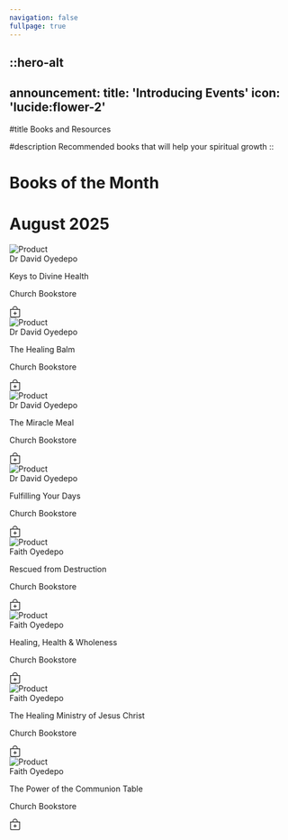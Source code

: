 ```yaml
---
navigation: false
fullpage: true
---
```



::hero-alt
---
announcement:
  title: 'Introducing Events'
  icon: 'lucide:flower-2'
---

#title
Books and Resources

#description
Recommended books that will help your spiritual growth
::




<!-- source: https://github.com/mfg888/Responsive-Tailwind-CSS-Grid/blob/main/index.html -->

<div class="text-center p-10">
    <h1 class="font-bold text-4xl mb-4">Books of the Month</h1>
    <h1 class="text-3xl">August 2025</h1>
</div>

<!-- ✅ Grid Section - Starts Here 👇 -->
<section id="Projects"
    class="w-fit mx-auto grid grid-cols-1 lg:grid-cols-3 md:grid-cols-2 justify-items-center justify-center gap-y-20 gap-x-14 mt-10 mb-5">


<!--   ✅ Product card 1 - Starts Here 👇 -->
<div class="w-72 bg-white shadow-md rounded-xl duration-500 hover:scale-105 hover:shadow-xl">
            <img src="/KeystoDivineHealth__02844.webp"
                    alt="Product" class="h-80 w-72 object-cover rounded-t-xl" />
            <div class="px-4 py-3 w-72">
                <span class="text-gray-400 mr-3 uppercase text-xs">Dr David Oyedepo</span>
                <p class="text-lg font-bold text-black truncate block capitalize">Keys to Divine Health</p>
                <div class="flex items-center">
                    <p class="text-lg font-semibold text-black cursor-auto my-3">Church Bookstore</p>
                    <del>
                        <p class="text-sm text-gray-600 cursor-auto ml-2"></p>
                    </del>
                    <div class="ml-auto"><svg xmlns="http://www.w3.org/2000/svg" width="20" height="20"
                            fill="currentColor" class="bi bi-bag-plus" viewBox="0 0 16 16"><path fill-rule="evenodd"
                                d="M8 7.5a.5.5 0 0 1 .5.5v1.5H10a.5.5 0 0 1 0 1H8.5V12a.5.5 0 0 1-1 0v-1.5H6a.5.5 0 0 1 0-1h1.5V8a.5.5 0 0 1 .5-.5z" /><path
                                d="M8 1a2.5 2.5 0 0 1 2.5 2.5V4h-5v-.5A2.5 2.5 0 0 1 8 1zm3.5 3v-.5a3.5 3.5 0 1 0-7 0V4H1v10a2 2 0 0 0 2 2h10a2 2 0 0 0 2-2V4h-3.5zM2 5h12v9a1 1 0 0 1-1 1H3a1 1 0 0 1-1-1V5z" /></svg></div></div></div></a></div>
    <!--   🛑 Product card 1 - Ends Here  -->


<!--   ✅ Product card 2 - Starts Here 👇 -->
<div class="w-72 bg-white shadow-md rounded-xl duration-500 hover:scale-105 hover:shadow-xl">
            <img src="/TheHealingBalm__65212.webp"
                    alt="Product" class="h-80 w-72 object-cover rounded-t-xl" />
            <div class="px-4 py-3 w-72">
                <span class="text-gray-400 mr-3 uppercase text-xs">Dr David Oyedepo</span>
                <p class="text-lg font-bold text-black truncate block capitalize">The Healing Balm</p>
                <div class="flex items-center">
                    <p class="text-lg font-semibold text-black cursor-auto my-3">Church Bookstore</p>
                    <del>
                        <p class="text-sm text-gray-600 cursor-auto ml-2"></p>
                    </del>
                    <div class="ml-auto"><svg xmlns="http://www.w3.org/2000/svg" width="20" height="20"
                            fill="currentColor" class="bi bi-bag-plus" viewBox="0 0 16 16"><path fill-rule="evenodd"
                                d="M8 7.5a.5.5 0 0 1 .5.5v1.5H10a.5.5 0 0 1 0 1H8.5V12a.5.5 0 0 1-1 0v-1.5H6a.5.5 0 0 1 0-1h1.5V8a.5.5 0 0 1 .5-.5z" /><path
                                d="M8 1a2.5 2.5 0 0 1 2.5 2.5V4h-5v-.5A2.5 2.5 0 0 1 8 1zm3.5 3v-.5a3.5 3.5 0 1 0-7 0V4H1v10a2 2 0 0 0 2 2h10a2 2 0 0 0 2-2V4h-3.5zM2 5h12v9a1 1 0 0 1-1 1H3a1 1 0 0 1-1-1V5z" /></svg></div></div></div></a></div>
    <!--   🛑 Product card 2- Ends Here  -->

<!--   ✅ Product card 3 - Starts Here 👇 -->
    
<div class="w-72 bg-white shadow-md rounded-xl duration-500 hover:scale-105 hover:shadow-xl">
            <img src="/TheMiracleMeal__74946.webp"
                    alt="Product" class="h-80 w-72 object-cover rounded-t-xl" />
            <div class="px-4 py-3 w-72">
                <span class="text-gray-400 mr-3 uppercase text-xs">Dr David Oyedepo</span>
                <p class="text-lg font-bold text-black truncate block capitalize">The Miracle Meal</p>
                <div class="flex items-center">
                    <p class="text-lg font-semibold text-black cursor-auto my-3">Church Bookstore</p>
                    <del>
                        <p class="text-sm text-gray-600 cursor-auto ml-2"></p>
                    </del>
                    <div class="ml-auto"><svg xmlns="http://www.w3.org/2000/svg" width="20" height="20"
                            fill="currentColor" class="bi bi-bag-plus" viewBox="0 0 16 16"><path fill-rule="evenodd"
                                d="M8 7.5a.5.5 0 0 1 .5.5v1.5H10a.5.5 0 0 1 0 1H8.5V12a.5.5 0 0 1-1 0v-1.5H6a.5.5 0 0 1 0-1h1.5V8a.5.5 0 0 1 .5-.5z" /><path
                                d="M8 1a2.5 2.5 0 0 1 2.5 2.5V4h-5v-.5A2.5 2.5 0 0 1 8 1zm3.5 3v-.5a3.5 3.5 0 1 0-7 0V4H1v10a2 2 0 0 0 2 2h10a2 2 0 0 0 2-2V4h-3.5zM2 5h12v9a1 1 0 0 1-1 1H3a1 1 0 0 1-1-1V5z" /></svg></div>
                </div>
            </div>
        </a>
    </div>
    <!--   🛑 Product card 3 - Ends Here  --

<!--   ✅ Product card 3 - Starts Here 👇 -->
    
<div class="w-72 bg-white shadow-md rounded-xl duration-500 hover:scale-105 hover:shadow-xl">
            <img src="/FulfillingYourDays__07640.webp"
                    alt="Product" class="h-80 w-72 object-cover rounded-t-xl" />
            <div class="px-4 py-3 w-72">
                <span class="text-gray-400 mr-3 uppercase text-xs">Dr David Oyedepo</span>
                <p class="text-lg font-bold text-black truncate block capitalize">Fulfilling Your Days</p>
                <div class="flex items-center">
                    <p class="text-lg font-semibold text-black cursor-auto my-3">Church Bookstore</p>
                    <del>
                        <p class="text-sm text-gray-600 cursor-auto ml-2"></p>
                    </del>
                    <div class="ml-auto"><svg xmlns="http://www.w3.org/2000/svg" width="20" height="20"
                            fill="currentColor" class="bi bi-bag-plus" viewBox="0 0 16 16"><path fill-rule="evenodd"
                                d="M8 7.5a.5.5 0 0 1 .5.5v1.5H10a.5.5 0 0 1 0 1H8.5V12a.5.5 0 0 1-1 0v-1.5H6a.5.5 0 0 1 0-1h1.5V8a.5.5 0 0 1 .5-.5z" /><path
                                d="M8 1a2.5 2.5 0 0 1 2.5 2.5V4h-5v-.5A2.5 2.5 0 0 1 8 1zm3.5 3v-.5a3.5 3.5 0 1 0-7 0V4H1v10a2 2 0 0 0 2 2h10a2 2 0 0 0 2-2V4h-3.5zM2 5h12v9a1 1 0 0 1-1 1H3a1 1 0 0 1-1-1V5z" /></svg></div>
                </div>
            </div>
        </a>
    </div>
    <!--   🛑 Product card 3 - Ends Here  --    


  <!--   ✅ Product card 3 - Starts Here 👇 -->
    
<div class="w-72 bg-white shadow-md rounded-xl duration-500 hover:scale-105 hover:shadow-xl">
            <img src="/RescuedfromDestruction__45397.webp"
                    alt="Product" class="h-80 w-72 object-cover rounded-t-xl" />
            <div class="px-4 py-3 w-72">
                <span class="text-gray-400 mr-3 uppercase text-xs">Faith Oyedepo</span>
                <p class="text-lg font-bold text-black truncate block capitalize">Rescued from Destruction</p>
                <div class="flex items-center">
                    <p class="text-lg font-semibold text-black cursor-auto my-3">Church Bookstore</p>
                    <del>
                        <p class="text-sm text-gray-600 cursor-auto ml-2"></p>
                    </del>
                    <div class="ml-auto"><svg xmlns="http://www.w3.org/2000/svg" width="20" height="20"
                            fill="currentColor" class="bi bi-bag-plus" viewBox="0 0 16 16"><path fill-rule="evenodd"
                                d="M8 7.5a.5.5 0 0 1 .5.5v1.5H10a.5.5 0 0 1 0 1H8.5V12a.5.5 0 0 1-1 0v-1.5H6a.5.5 0 0 1 0-1h1.5V8a.5.5 0 0 1 .5-.5z" /><path
                                d="M8 1a2.5 2.5 0 0 1 2.5 2.5V4h-5v-.5A2.5 2.5 0 0 1 8 1zm3.5 3v-.5a3.5 3.5 0 1 0-7 0V4H1v10a2 2 0 0 0 2 2h10a2 2 0 0 0 2-2V4h-3.5zM2 5h12v9a1 1 0 0 1-1 1H3a1 1 0 0 1-1-1V5z" /></svg></div>
                </div>
            </div>
        </a>
    </div>
    <!--   🛑 Product card 3 - Ends Here  --

  <!--   ✅ Product card 3 - Starts Here 👇 -->
    
<div class="w-72 bg-white shadow-md rounded-xl duration-500 hover:scale-105 hover:shadow-xl">
            <img src="/HealingHealthandWholeness__47342.webp"
                    alt="Product" class="h-80 w-72 object-cover rounded-t-xl" />
            <div class="px-4 py-3 w-72">
                <span class="text-gray-400 mr-3 uppercase text-xs">Faith Oyedepo</span>
                <p class="text-lg font-bold text-black truncate block capitalize">Healing, Health & Wholeness</p>
                <div class="flex items-center">
                    <p class="text-lg font-semibold text-black cursor-auto my-3">Church Bookstore</p>
                    <del>
                        <p class="text-sm text-gray-600 cursor-auto ml-2"></p>
                    </del>
                    <div class="ml-auto"><svg xmlns="http://www.w3.org/2000/svg" width="20" height="20"
                            fill="currentColor" class="bi bi-bag-plus" viewBox="0 0 16 16"><path fill-rule="evenodd"
                                d="M8 7.5a.5.5 0 0 1 .5.5v1.5H10a.5.5 0 0 1 0 1H8.5V12a.5.5 0 0 1-1 0v-1.5H6a.5.5 0 0 1 0-1h1.5V8a.5.5 0 0 1 .5-.5z" /><path
                                d="M8 1a2.5 2.5 0 0 1 2.5 2.5V4h-5v-.5A2.5 2.5 0 0 1 8 1zm3.5 3v-.5a3.5 3.5 0 1 0-7 0V4H1v10a2 2 0 0 0 2 2h10a2 2 0 0 0 2-2V4h-3.5zM2 5h12v9a1 1 0 0 1-1 1H3a1 1 0 0 1-1-1V5z" /></svg></div>
                </div>
            </div>
        </a>
    </div>
    <!--   🛑 Product card 3 - Ends Here  --

  <!--   ✅ Product card 3 - Starts Here 👇 -->
    
<div class="w-72 bg-white shadow-md rounded-xl duration-500 hover:scale-105 hover:shadow-xl">
            <img src="/TheHealingMinistryofJesusChrist__70450.webp"
                    alt="Product" class="h-80 w-72 object-cover rounded-t-xl" />
            <div class="px-4 py-3 w-72">
                <span class="text-gray-400 mr-3 uppercase text-xs">Faith Oyedepo</span>
                <p class="text-lg font-bold text-black truncate block capitalize">The Healing Ministry of Jesus Christ</p>
                <div class="flex items-center">
                    <p class="text-lg font-semibold text-black cursor-auto my-3">Church Bookstore</p>
                    <del>
                        <p class="text-sm text-gray-600 cursor-auto ml-2"></p>
                    </del>
                    <div class="ml-auto"><svg xmlns="http://www.w3.org/2000/svg" width="20" height="20"
                            fill="currentColor" class="bi bi-bag-plus" viewBox="0 0 16 16"><path fill-rule="evenodd"
                                d="M8 7.5a.5.5 0 0 1 .5.5v1.5H10a.5.5 0 0 1 0 1H8.5V12a.5.5 0 0 1-1 0v-1.5H6a.5.5 0 0 1 0-1h1.5V8a.5.5 0 0 1 .5-.5z" /><path
                                d="M8 1a2.5 2.5 0 0 1 2.5 2.5V4h-5v-.5A2.5 2.5 0 0 1 8 1zm3.5 3v-.5a3.5 3.5 0 1 0-7 0V4H1v10a2 2 0 0 0 2 2h10a2 2 0 0 0 2-2V4h-3.5zM2 5h12v9a1 1 0 0 1-1 1H3a1 1 0 0 1-1-1V5z" /></svg></div>
                </div>
            </div>
        </a>
    </div>
    <!--   🛑 Product card 3 - Ends Here  --

  <!--   ✅ Product card 3 - Starts Here 👇 -->
    
<div class="w-72 bg-white shadow-md rounded-xl duration-500 hover:scale-105 hover:shadow-xl">
            <img src="/ThePoweroftheCommunionTable__90539.webp"
                    alt="Product" class="h-80 w-72 object-cover rounded-t-xl" />
            <div class="px-4 py-3 w-72">
                <span class="text-gray-400 mr-3 uppercase text-xs">Faith Oyedepo</span>
                <p class="text-lg font-bold text-black truncate block capitalize">The Power of the Communion Table</p>
                <div class="flex items-center">
                    <p class="text-lg font-semibold text-black cursor-auto my-3">Church Bookstore</p>
                    <del>
                        <p class="text-sm text-gray-600 cursor-auto ml-2"></p>
                    </del>
                    <div class="ml-auto"><svg xmlns="http://www.w3.org/2000/svg" width="20" height="20"
                            fill="currentColor" class="bi bi-bag-plus" viewBox="0 0 16 16"><path fill-rule="evenodd"
                                d="M8 7.5a.5.5 0 0 1 .5.5v1.5H10a.5.5 0 0 1 0 1H8.5V12a.5.5 0 0 1-1 0v-1.5H6a.5.5 0 0 1 0-1h1.5V8a.5.5 0 0 1 .5-.5z" /><path
                                d="M8 1a2.5 2.5 0 0 1 2.5 2.5V4h-5v-.5A2.5 2.5 0 0 1 8 1zm3.5 3v-.5a3.5 3.5 0 1 0-7 0V4H1v10a2 2 0 0 0 2 2h10a2 2 0 0 0 2-2V4h-3.5zM2 5h12v9a1 1 0 0 1-1 1H3a1 1 0 0 1-1-1V5z" /></svg></div>
                </div>
            </div>
        </a>
    </div>
    <!--   🛑 Product card 3 - Ends Here  --        

    
</section>

::team-card-group
  ::team-card
  ---
  avatar: https://www.github.com/ZTL-UwU.png
  name: Sis. Pamela
  title: Contact Sis. Pamela
  ---
  ::

  ::team-card
  ---
  avatar: https://www.github.com/ZTL-UwU.png
  name: Sis. Florence
  title: Contact Sis. Florence
  ---
  ::

  ::team-card
  ---
  name: DOMI Bookstore
  title: Online Bookstore
  links:
    - icon: lucide:book-open-text
      to: https://domionlinestore.org
  ---
  ::
::
